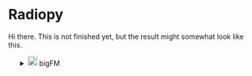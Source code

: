 # Radiopy

Hi there. This is not finished yet, but the result might somewhat look like this.

<ul>
<details>
<summary><img src="https://file.atsw.de/production/static/1729071412751/ab66799083e298839f274a7a8dd9fa15.svg" width=20 loading="lazy"> bigFM</summary>
Deutschlands biggste Beats<br>
<a href="https://www.bigfm.de/">Link to website</a><br><br>
<ul>
<details>
<summary>Dance</summary>
<br>
<ul>
<details>
<summary><img src="https://image.atsw.de/atsw/production/2024-07/bigfm-dr-web-clean-1600x1600.jpg?rect=0%2C0%2C1600%2C1600" width=20 loading="lazy"> bigFM Dance Radio mit Rob Green</summary>
bigFM Dance Radio - dein Webradio, mit dem du immer im Beat bleibst. Jeden Tag 24 Stunden in the Mix mit den neuesten Clubtracks und Dancefloor Hits.<br>
<a href="https://www.bigfm.de/webradio/danceradio">Link to website</a><br><br>
<iframe src="https://open.spotify.com/embed/playlist/4UuOYwQjR26uBoHjeH302N" width="500" height="400" frameBorder="0" allowfullscreen="" allow="autoplay; clipboard-write; encrypted-media; fullscreen; picture-in-picture" loading="lazy"></iframe>
</details>
</ul>
<ul>
<details>
<summary><img src="https://image.atsw.de/atsw/production/2024-06/bigfm-tlowr24-cover-small-1920x1080.jpg?rect=425%2C0%2C1080%2C1080" width=20 loading="lazy"> One World Radio</summary>
One World Radio - der offizielle Radiosender von Tomorrowland!<br>
<a href="https://www.bigfm.de/webradio/one-world-radio">Link to website</a><br><br>
<iframe src="https://open.spotify.com/embed/playlist/7C1GY1TfyI5v5NuslLtifx" width="500" height="400" frameBorder="0" allowfullscreen="" allow="autoplay; clipboard-write; encrypted-media; fullscreen; picture-in-picture" loading="lazy"></iframe>
</details>
</ul>
<ul>
<details>
<summary><img src="https://image.atsw.de/atsw/production/2024-07/bigfm-nitrox-edmp-web-clean-1600x1600.jpg?rect=0%2C0%2C1600%2C1600" width=20 loading="lazy"> EDM & Progressive - nitroX DJ-Mix</summary>
Hier gibt's nur die angesagtesten DJs! Die biggsten EDM-Tracks, Progressive House Music und Tech House. Jetzt einschalten!<br>
<a href="https://www.bigfm.de/webradio/edm-techno-dj-mix">Link to website</a><br><br>
<iframe src="https://open.spotify.com/embed/playlist/6aybscGzfapw1VBmgiFq1m" width="500" height="400" frameBorder="0" allowfullscreen="" allow="autoplay; clipboard-write; encrypted-media; fullscreen; picture-in-picture" loading="lazy"></iframe>
</details>
</ul>
<ul>
<details>
<summary><img src="https://image.atsw.de/atsw/production/2024-07/bigfm-nitrox-dth-web-clean-1600x1600.jpg?rect=0%2C0%2C1600%2C1600" width=20 loading="lazy"> Deep & Tech House - nitroX DJ Mix</summary>
Hes a maniac Rockmaster B und die Crème de la Crème der bigFM DJs versorgen dich mit den besten DJ Mixes, direkt aus den Clubs<br>
<a href="https://www.bigfm.de/webradio/deep-tech-house-dj-mix">Link to website</a><br><br>
<iframe src="https://open.spotify.com/embed/playlist/0lvc7urIOjO8K28YhI0EaC" width="500" height="400" frameBorder="0" allowfullscreen="" allow="autoplay; clipboard-write; encrypted-media; fullscreen; picture-in-picture" loading="lazy"></iframe>
</details>
</ul>
</details>
</ul>
<ul>
<details>
<summary>Hip-Hop & Rap</summary>
<br>
<ul>
<details>
<summary><img src="https://image.atsw.de/atsw/production/2024-07/bigfm-rnb-web-clean-1600x1600.jpg?rect=0%2C0%2C1600%2C1600" width=20 loading="lazy"> RnB</summary>
Auf dem RnB-Stream bekommst du die besten RnB und Soul Tracks der 90er, 2000er und von heute, rund um die Uhr und völlig kostenlos.<br>
<a href="https://www.bigfm.de/webradio/rnb">Link to website</a><br><br>
<iframe src="https://open.spotify.com/embed/playlist/5NDhhC01BdsBzAZxCOWWp6" width="500" height="400" frameBorder="0" allowfullscreen="" allow="autoplay; clipboard-write; encrypted-media; fullscreen; picture-in-picture" loading="lazy"></iframe>
</details>
</ul>
<ul>
<details>
<summary><img src="https://image.atsw.de/atsw/production/2024-07/bigfm-hiphop-web-clean-1600x1600.jpg?rect=0%2C0%2C1600%2C1600" width=20 loading="lazy"> Hip-Hop</summary>
bigFM HIP-HOP ist dein Webradio mit den besten Hip Hop, Rap und RnB Tracks, und den neusten Kopfnickern aus den Clubs.<br>
<a href="https://www.bigfm.de/webradio/hip-hop">Link to website</a><br><br>
<iframe src="https://open.spotify.com/embed/playlist/5VYXAINZTpKJM7AHtwZYyy" width="500" height="400" frameBorder="0" allowfullscreen="" allow="autoplay; clipboard-write; encrypted-media; fullscreen; picture-in-picture" loading="lazy"></iframe>
</details>
</ul>
<ul>
<details>
<summary><img src="https://image.atsw.de/atsw/production/2024-07/bigfm-usr-hh-web-clean-1600x1600.jpg?rect=0%2C0%2C1600%2C1600" width=20 loading="lazy"> US-Rap & Hip-Hop</summary>
Deine musikalische Reise durch die Geschichte des US Rap und US Hip-Hop, von den Pionieren bis zu den aktuellen Chartstürmern.<br>
<a href="https://www.bigfm.de/webradio/us-rap-hiphop">Link to website</a><br><br>
<iframe src="https://open.spotify.com/embed/playlist/10hQBYUynrmYCz1iGZZkXt" width="500" height="400" frameBorder="0" allowfullscreen="" allow="autoplay; clipboard-write; encrypted-media; fullscreen; picture-in-picture" loading="lazy"></iframe>
</details>
</ul>
<ul>
<details>
<summary><img src="https://image.atsw.de/atsw/production/2024-07/bigfm-osrhh-web-clean-1600x1600.jpg?rect=0%2C0%2C1600%2C1600" width=20 loading="lazy"> Oldschool Rap & Hip-Hop</summary>
Im bigFM Oldschool Rap & Hip-Hop Stream findest du die fettesten Classic Hip-Hop Tracks from the past.<br>
<a href="https://www.bigfm.de/webradio/oldschool-rap-hiphop">Link to website</a><br><br>
<iframe src="https://open.spotify.com/embed/playlist/1E2Gvn5nxGgOvo4OeShb8p" width="500" height="400" frameBorder="0" allowfullscreen="" allow="autoplay; clipboard-write; encrypted-media; fullscreen; picture-in-picture" loading="lazy"></iframe>
</details>
</ul>
<ul>
<details>
<summary><img src="https://image.atsw.de/atsw/production/2024-07/bigfm-dra-web-clean-1600x1600.jpg?rect=0%2C0%2C1600%2C1600" width=20 loading="lazy"> Dancehall - Reggae - Afrobeat</summary>
The very best from Jamaika to Cape Town.<br>
<a href="https://www.bigfm.de/webradio/dancehall-reggae-vibez">Link to website</a><br><br>
<iframe src="https://open.spotify.com/embed/playlist/2wDQAdi6Qoi4Mgu6xL4COQ" width="500" height="400" frameBorder="0" allowfullscreen="" allow="autoplay; clipboard-write; encrypted-media; fullscreen; picture-in-picture" loading="lazy"></iframe>
</details>
</ul>
</details>
</ul>
<ul>
<details>
<summary>Party</summary>
<br>
<ul>
<details>
<summary><img src="https://image.atsw.de/atsw/production/2024-07/bigfm-party-web-clean-1600x1600.jpg?rect=0%2C0%2C1600%2C1600" width=20 loading="lazy"> Party</summary>
Dein bigFM Webradio für die besten Party Songs zum Abfeiern. 24 Stunden nonstop Party Musik mit den biggsten Beats.<br>
<a href="https://www.bigfm.de/webradio/party">Link to website</a><br><br>
<iframe src="https://open.spotify.com/embed/playlist/3eEwJuiAQ72jpqQskx43tx" width="500" height="400" frameBorder="0" allowfullscreen="" allow="autoplay; clipboard-write; encrypted-media; fullscreen; picture-in-picture" loading="lazy"></iframe>
</details>
</ul>
<ul>
<details>
<summary><img src="https://image.atsw.de/atsw/production/2024-07/bigfm-mashup-web-clean-1600x1600.jpg?rect=0%2C0%2C1600%2C1600" width=20 loading="lazy"> Mashup</summary>
Ineinander, aufeinander, übereinander, miteinander - Das ist bigFM MASHUP dein Webradio mit den besten Mashups und Remixes. Jeden Tag, nonstop 24/7.<br>
<a href="https://www.bigfm.de/webradio/mashup">Link to website</a><br><br>
<iframe src="https://open.spotify.com/embed/playlist/0IkS3GNuO6sHbMJlvi1MZZ" width="500" height="400" frameBorder="0" allowfullscreen="" allow="autoplay; clipboard-write; encrypted-media; fullscreen; picture-in-picture" loading="lazy"></iframe>
</details>
</ul>
<ul>
<details>
<summary><img src="https://image.atsw.de/atsw/production/2024-07/bigfm-gn-web-clean-1600x1600.jpg?rect=0%2C0%2C1600%2C1600" width=20 loading="lazy"> Groovenight - HipHop DJ Mix</summary>
Auf dem RNB-Stream bekommst du die besten RnB und Soul Tracks der 90er, 2000er und von heute, rund um die Uhr und völlig kostenlos.<br>
<a href="https://www.bigfm.de/webradio/groovenight">Link to website</a><br><br>
<iframe src="https://open.spotify.com/embed/playlist/7MekBChgerSWZ042FQgoe9" width="500" height="400" frameBorder="0" allowfullscreen="" allow="autoplay; clipboard-write; encrypted-media; fullscreen; picture-in-picture" loading="lazy"></iframe>
</details>
</ul>
<ul>
<details>
<summary><img src="https://image.atsw.de/atsw/production/2024-07/bigfm-turnup-web-clean-1600x1600.jpg?rect=0%2C0%2C1600%2C1600" width=20 loading="lazy"> bigFM Turn UP</summary>
Master HP und die Crème de la Crème der bigFM DJs versorgen dich mit den besten DJ Mixes, direkt aus den Clubs.<br>
<a href="https://www.bigfm.de/webradio/urban-club-beats">Link to website</a><br><br>
<iframe src="https://open.spotify.com/embed/playlist/1UAXGVO4o8oYI9QERJnsjI" width="500" height="400" frameBorder="0" allowfullscreen="" allow="autoplay; clipboard-write; encrypted-media; fullscreen; picture-in-picture" loading="lazy"></iframe>
</details>
</ul>
</details>
</ul>
<ul>
<details>
<summary>Regional</summary>
<br>
<ul>
<details>
<summary><img src="https://image.atsw.de/atsw/production/2024-07/bigfm-sl-web-clean-1600x1600_1.jpg?rect=0%2C0%2C1600%2C1600" width=20 loading="lazy"> Saarland</summary>
In diesem Stream kannst du nonstop das regionale bigFM-Programm für das Saarland hören. Easy und absolut kostenlos!<br>
<a href="https://www.bigfm.de/webradio/saarland">Link to website</a><br><br>
<iframe src="https://open.spotify.com/embed/playlist/0XDOTxdTmKFyWY5co9Jb6I" width="500" height="400" frameBorder="0" allowfullscreen="" allow="autoplay; clipboard-write; encrypted-media; fullscreen; picture-in-picture" loading="lazy"></iframe>
</details>
</ul>
<ul>
<details>
<summary><img src="https://image.atsw.de/atsw/production/2024-07/bigfm-bln-web-clean-1600x1600.jpg?rect=0%2C0%2C1600%2C1600" width=20 loading="lazy"> Berlin</summary>
Die biggsten Beats für Deutschlands Hauptstadt! Bei bigFM Berlin bekommst du rund um die Uhr fettes Programm und aktuelle News.<br>
<a href="https://www.bigfm.de/webradio/bigfm-berlin">Link to website</a><br><br>
<iframe src="https://open.spotify.com/embed/playlist/0L9RUv6yObJpqsHq5ewldU" width="500" height="400" frameBorder="0" allowfullscreen="" allow="autoplay; clipboard-write; encrypted-media; fullscreen; picture-in-picture" loading="lazy"></iframe>
</details>
</ul>
<ul>
<details>
<summary><img src="https://image.atsw.de/atsw/production/2024-07/bigfm-br-web-clean-1600x1600.jpg?rect=0%2C0%2C1600%2C1600" width=20 loading="lazy"> Bremen</summary>
Die biggsten Beats für Bremen: bigFM Bremen bringt dir die angesagtesten Tracks und alle aktuellen News - 24/7 und kostenlos.<br>
<a href="https://www.bigfm.de/webradio/bigfm-bremen">Link to website</a><br><br>
<iframe src="https://open.spotify.com/embed/playlist/6QsAjeMYIKxfhICSOBrAuo" width="500" height="400" frameBorder="0" allowfullscreen="" allow="autoplay; clipboard-write; encrypted-media; fullscreen; picture-in-picture" loading="lazy"></iframe>
</details>
</ul>
<ul>
<details>
<summary><img src="https://image.atsw.de/atsw/production/2024-08/bigfm-hs-web-1600x1600.jpg?rect=center%2Cmiddle%2C1600%2C1600" width=20 loading="lazy"> Hessen</summary>
bigFM Hessen bringt dir 24/7 die biggsten Beats und alle aktuellen News aus der Region.<br>
<a href="https://www.bigfm.de/webradio/bigfm-hessen">Link to website</a><br><br>
<iframe src="https://open.spotify.com/embed/playlist/3RWzLzO9Fl8JI4YKYj7G0h" width="500" height="400" frameBorder="0" allowfullscreen="" allow="autoplay; clipboard-write; encrypted-media; fullscreen; picture-in-picture" loading="lazy"></iframe>
</details>
</ul>
<ul>
<details>
<summary><img src="https://image.atsw.de/atsw/production/2024-07/bigfm-hh-web-clean-1600x1600.jpg?rect=0%2C0%2C1600%2C1600" width=20 loading="lazy"> Hamburg</summary>
Nur die angesagtesten Artists und Hits! bigFM Hamburg liefert dir 24/7 die biggsten Beats und aktuelle News aus der Hansestadt.<br>
<a href="https://www.bigfm.de/webradio/bigfm-hamburg">Link to website</a><br><br>
<iframe src="https://open.spotify.com/embed/playlist/00dycaXl9OpST9AlpnYzSq" width="500" height="400" frameBorder="0" allowfullscreen="" allow="autoplay; clipboard-write; encrypted-media; fullscreen; picture-in-picture" loading="lazy"></iframe>
</details>
</ul>
<ul>
<details>
<summary><img src="https://image.atsw.de/atsw/production/2024-07/bigfm-nisa-web-clean-1600x1600.jpg?rect=0%2C0%2C1600%2C1600" width=20 loading="lazy"> Niedersachsen</summary>
bigFM Niedersachsen bringt dir 24/7 die biggsten Beats und alle aktuellen News aus der Region.<br>
<a href="https://www.bigfm.de/webradio/bigfm-niedersachsen">Link to website</a><br><br>
<iframe src="https://open.spotify.com/embed/playlist/3vq1sFhIYRyWBWdqyOW21x" width="500" height="400" frameBorder="0" allowfullscreen="" allow="autoplay; clipboard-write; encrypted-media; fullscreen; picture-in-picture" loading="lazy"></iframe>
</details>
</ul>
<ul>
<details>
<summary><img src="https://image.atsw.de/atsw/production/2024-07/bigfm-rlp-web-clean-1600x1600.jpg?rect=0%2C0%2C1600%2C1600" width=20 loading="lazy"> Rheinland-Pfalz</summary>
Hier findest du das regionale Programm von bigFM für Rheinland-Pfalz. 24/7 und kostenlos im Stream hören.<br>
<a href="https://www.bigfm.de/webradio/bigfm-rheinland-pfalz">Link to website</a><br><br>
<iframe src="https://open.spotify.com/embed/playlist/3IpBlOPBWPaTUanpxX2dvj" width="500" height="400" frameBorder="0" allowfullscreen="" allow="autoplay; clipboard-write; encrypted-media; fullscreen; picture-in-picture" loading="lazy"></iframe>
</details>
</ul>
<ul>
<details>
<summary><img src="https://image.atsw.de/atsw/production/2024-07/bigfm-bw-web-clean-1600x1600.jpg?rect=0%2C0%2C1600%2C1600" width=20 loading="lazy"> Baden-Württemberg</summary>
Bei bigFM Baden Württemberg erfährst du alle aktuellen News aus der Region. Der Stream ist nonstop und kostenlos verfügbar.<br>
<a href="https://www.bigfm.de/webradio/bigfm-baden-wuerttemberg">Link to website</a><br><br>
<iframe src="https://open.spotify.com/embed/playlist/5pOkW6cvDlWH7u4yCkWTUm" width="500" height="400" frameBorder="0" allowfullscreen="" allow="autoplay; clipboard-write; encrypted-media; fullscreen; picture-in-picture" loading="lazy"></iframe>
</details>
</ul>
<ul>
<details>
<summary><img src="https://image.atsw.de/atsw/production/2024-07/bigfm-nrw-web-clean-1600x1600.jpg?rect=0%2C0%2C1600%2C1600" width=20 loading="lazy"> Nordrhein-Westfalen</summary>
Jetzt auch für Nordrhein-Westfalen: Die biggsten Beats und aktuelle News 24/7 bei bigFM Nordrhein-Westfalen. Immer die angesagtesten Artists und die fettesten Hits!<br>
<a href="https://www.bigfm.de/webradio/bigfm-nordrhein-westfalen">Link to website</a><br><br>
<iframe src="https://open.spotify.com/embed/playlist/4m3or9S8yKZwxj7tw9imXU" width="500" height="400" frameBorder="0" allowfullscreen="" allow="autoplay; clipboard-write; encrypted-media; fullscreen; picture-in-picture" loading="lazy"></iframe>
</details>
</ul>
</details>
</ul>
<ul>
<details>
<summary>Mixed</summary>
<br>
<ul>
<details>
<summary><img src="https://image.atsw.de/atsw/production/2024-07/bigfm-rock-web-clean-1600x1600.jpg?rect=0%2C0%2C1600%2C1600" width=20 loading="lazy"> Rock</summary>
bigFM Rock: Dein Rock Radio Soundtrack für jeden Tag<br>
<a href="https://www.bigfm.de/webradio/rock">Link to website</a><br><br>
<iframe src="https://open.spotify.com/embed/playlist/4f95mtHRYtUZdCpbrnJkv3" width="500" height="400" frameBorder="0" allowfullscreen="" allow="autoplay; clipboard-write; encrypted-media; fullscreen; picture-in-picture" loading="lazy"></iframe>
</details>
</ul>
<ul>
<details>
<summary><img src="https://image.atsw.de/atsw/production/2024-07/bigfm-lf-web-clean-1600x1600.jpg?rect=0%2C0%2C1600%2C1600" width=20 loading="lazy"> LoFi Focus</summary>
Mehr Konzentration und besser lernen mit dem bigFM LoFi Focus-Stream. Chillige Beats mit leichtem Hip-Hop. Ideal für Home und Office.<br>
<a href="https://www.bigfm.de/webradio/lofi">Link to website</a><br><br>
<iframe src="https://open.spotify.com/embed/playlist/4X73fv3apFB3HSvJqaQb4o" width="500" height="400" frameBorder="0" allowfullscreen="" allow="autoplay; clipboard-write; encrypted-media; fullscreen; picture-in-picture" loading="lazy"></iframe>
</details>
</ul>
<ul>
<details>
<summary><img src="https://image.atsw.de/atsw/production/2024-07/bigfm-xm-web-clean-1600x1600.jpg?rect=0%2C0%2C1600%2C1600" width=20 loading="lazy"> XMAS</summary>
Die biggsten XMAS-Hits nonstop im kostenlosen Stream! Mit dabei sind u.a. Ariana Grande, Lady Gaga, Justin Bieber, Sido, Snoop Dogg und Kanye West.<br>
<a href="https://www.bigfm.de/webradio/xmas">Link to website</a><br><br>
<iframe src="https://open.spotify.com/embed/playlist/0RW3u97CRZGYS66Ju6VlsS" width="500" height="400" frameBorder="0" allowfullscreen="" allow="autoplay; clipboard-write; encrypted-media; fullscreen; picture-in-picture" loading="lazy"></iframe>
</details>
</ul>
<ul>
<details>
<summary><img src="https://image.atsw.de/atsw/production/2024-07/bigfm-gpt-web-clean-1600x1600.jpg?rect=0%2C0%2C1600%2C1600" width=20 loading="lazy"> bigGPT - AI Audio Experience</summary>
Das ist bigGPT - AI generated Audio Experience für Deutschland. Mit synthetischen Stimmen, KI-generierten Inhalten und den bigGPT Top 40 der meistgestreamten Songs im Netz.<br>
<a href="https://www.bigfm.de/webradio/biggpt">Link to website</a><br><br>
<iframe src="https://open.spotify.com/embed/playlist/4xlPwJ9x1rfwD1XXNxauNL" width="500" height="400" frameBorder="0" allowfullscreen="" allow="autoplay; clipboard-write; encrypted-media; fullscreen; picture-in-picture" loading="lazy"></iframe>
</details>
</ul>
<ul>
<details>
<summary><img src="https://image.atsw.de/atsw/production/2024-07/bigfm-ch-web-clean-1600x1600.jpg?rect=0%2C0%2C1600%2C1600" width=20 loading="lazy"> Charts und aktuelle Hits</summary>
Dein bigFM Webradio für die neueste Musik und Deutschlands biggste Beats. Hier hörst du deine Lieblingstracks, deine Top 100 Hits und Newcomer aus allen Musikrichtungen<br>
<a href="https://www.bigfm.de/webradio/charts">Link to website</a><br><br>
<iframe src="https://open.spotify.com/embed/playlist/6ZJ6knJMNLOzz5SY0WZsr1" width="500" height="400" frameBorder="0" allowfullscreen="" allow="autoplay; clipboard-write; encrypted-media; fullscreen; picture-in-picture" loading="lazy"></iframe>
</details>
</ul>
<ul>
<details>
<summary><img src="https://image.atsw.de/atsw/production/2024-07/bigfm-sl-web-clean-1600x1600.jpg?rect=0%2C0%2C1600%2C1600" width=20 loading="lazy"> Sunset Lounge</summary>
In der bigFM Sunset Lounge kannst du dich zu den besten Chill-Out, Ambient und Lounge Songs entspannen und einfach mal abschalten.<br>
<a href="https://www.bigfm.de/webradio/sunset-lounge">Link to website</a><br><br>
<iframe src="https://open.spotify.com/embed/playlist/0cUBCA1SCEYm66CMpfVUTM" width="500" height="400" frameBorder="0" allowfullscreen="" allow="autoplay; clipboard-write; encrypted-media; fullscreen; picture-in-picture" loading="lazy"></iframe>
</details>
</ul>
<ul>
<details>
<summary><img src="https://image.atsw.de/atsw/production/2024-07/bigfm-jm-web-clean-1600x1600.jpg?rect=0%2C0%2C1600%2C1600" width=20 loading="lazy"> bigFM Just Music</summary>
Erlebe die besten Hits auf bigFM Just Music, deinem ultimativen musikalischen Begleiter für jede Gelegenheit! Egal, ob du Hausaufgaben machst, mit Freunden abhängst oder einfach nur chillst!<br>
<a href="https://www.bigfm.de/webradio/bigfm-just-music">Link to website</a><br><br>
<iframe src="https://open.spotify.com/embed/playlist/53c1f84mGTIKcpOszjuJUU" width="500" height="400" frameBorder="0" allowfullscreen="" allow="autoplay; clipboard-write; encrypted-media; fullscreen; picture-in-picture" loading="lazy"></iframe>
</details>
</ul>
<ul>
<details>
<summary><img src="https://image.atsw.de/atsw/production/2024-07/bigfm-sw-web-clean-1600x1600.jpg?rect=0%2C0%2C1600%2C1600" width=20 loading="lazy"> Sports and Workout</summary>
Willkommen bei bigFM Sports & Workout – dein ultimatives Webradio für Workout Musik und motivierende Klänge, die dich beim Sport treiben begleiten.<br>
<a href="https://www.bigfm.de/webradio/sports-and-workout">Link to website</a><br><br>
<iframe src="https://open.spotify.com/embed/playlist/2Twe2h6CmO2oJyONEUkUNu" width="500" height="400" frameBorder="0" allowfullscreen="" allow="autoplay; clipboard-write; encrypted-media; fullscreen; picture-in-picture" loading="lazy"></iframe>
</details>
</ul>
</details>
</ul>
<ul>
<details>
<summary>Deutschrap</summary>
<br>
<ul>
<details>
<summary><img src="https://image.atsw.de/atsw/production/2024-07/bigfm-apache207-web-clean-1600x1600.jpg?rect=0%2C0%2C1600%2C1600" width=20 loading="lazy"> Apache 207</summary>
Nonstop alle Songs von Apache 207! Von "Roller", "Bläulich", "Matrix", "Fame" bis "Komet", den Apache 207 mit Udo Lindenberg performt.<br>
<a href="https://www.bigfm.de/webradio/apache-207">Link to website</a><br><br>
<iframe src="https://open.spotify.com/embed/playlist/43ubRhmvnM5DOot9Yf1aBP" width="500" height="400" frameBorder="0" allowfullscreen="" allow="autoplay; clipboard-write; encrypted-media; fullscreen; picture-in-picture" loading="lazy"></iframe>
</details>
</ul>
<ul>
<details>
<summary><img src="https://image.atsw.de/atsw/production/2024-07/bigfm-drr-web-clean-1600x1600.jpg?rect=0%2C0%2C1600%2C1600" width=20 loading="lazy"> Deutschrap rasiert Radio</summary>
Das Deutschrap Webradio mit Reece!<br>
<a href="https://www.bigfm.de/webradio/deutschrap-rasiert">Link to website</a><br><br>
<iframe src="https://open.spotify.com/embed/playlist/61ZpCHMr0uWJrXl3W15FCo" width="500" height="400" frameBorder="0" allowfullscreen="" allow="autoplay; clipboard-write; encrypted-media; fullscreen; picture-in-picture" loading="lazy"></iframe>
</details>
</ul>
<ul>
<details>
<summary><img src="https://image.atsw.de/atsw/production/2024-07/bigfm-drrb-web-clean-1600x1600.jpg?rect=0%2C0%2C1600%2C1600" width=20 loading="lazy"> Deutschrap rasiert brandneu</summary>
Die neuesten Deutschrap Tracks aus den Charts. Immer brandaktuell, immer die heißesten Beats und Tracks aus Deutschland.<br>
<a href="https://www.bigfm.de/webradio/deutscher-hiphop-charts">Link to website</a><br><br>
<iframe src="https://open.spotify.com/embed/playlist/4jBPDelnIj1NxZaqpSuK9E" width="500" height="400" frameBorder="0" allowfullscreen="" allow="autoplay; clipboard-write; encrypted-media; fullscreen; picture-in-picture" loading="lazy"></iframe>
</details>
</ul>
<ul>
<details>
<summary><img src="https://image.atsw.de/atsw/production/2024-07/bigfm-oldschool-dr-web-clean-1600x1600.jpg?rect=0%2C0%2C1600%2C1600" width=20 loading="lazy"> Oldschool Deutschrap</summary>
Die Klassiker des Deutschrap von München bis in den hohen Norden und in die Hauptstadt Berlin. Top Artists nonstop im Stream.<br>
<a href="https://www.bigfm.de/webradio/oldschool-deutschrap-hiphop">Link to website</a><br><br>
<iframe src="https://open.spotify.com/embed/playlist/37uEIT2N13aRuSRgvqdTDl" width="500" height="400" frameBorder="0" allowfullscreen="" allow="autoplay; clipboard-write; encrypted-media; fullscreen; picture-in-picture" loading="lazy"></iframe>
</details>
</ul>
</details>
</ul>
<ul>
<details>
<summary>Worldwide</summary>
<br>
<ul>
<details>
<summary><img src="https://image.atsw.de/atsw/production/2024-07/bigfm-balkan-web-clean-1600x1600.jpg?rect=0%2C0%2C1600%2C1600" width=20 loading="lazy"> Balkan</summary>
Die fettesten Beats vom Balkan. Nur hier kannst Du aktuelle und traditionelle Musik von Griechenland über Serbien, Kroatien, dem Kosovo bis hin zur Türkei in the mix online hören.<br>
<a href="https://www.bigfm.de/webradio/bigbalkan">Link to website</a><br><br>
<iframe src="https://open.spotify.com/embed/playlist/0zQWPNyb867G97eKyJAnNq" width="500" height="400" frameBorder="0" allowfullscreen="" allow="autoplay; clipboard-write; encrypted-media; fullscreen; picture-in-picture" loading="lazy"></iframe>
</details>
</ul>
<ul>
<details>
<summary><img src="https://image.atsw.de/atsw/production/2024-07/bigfm-bm-web-clean-1600x1600.jpg?rect=0%2C0%2C1600%2C1600" width=20 loading="lazy"> bigMuzyka</summary>
bigMUZYKA bringt euch die besten und bekanntesten Tracks aus Russland, Kasachstan oder der Ukraine von heute und aus den letzten Jahren.<br>
<a href="https://www.bigfm.de/webradio/bigmuzyka">Link to website</a><br><br>
<iframe src="https://open.spotify.com/embed/playlist/4cfl9f62Ch4jew2gHmloyL" width="500" height="400" frameBorder="0" allowfullscreen="" allow="autoplay; clipboard-write; encrypted-media; fullscreen; picture-in-picture" loading="lazy"></iframe>
</details>
</ul>
<ul>
<details>
<summary><img src="https://image.atsw.de/atsw/production/2024-07/bigfm-lb-web-clean-1600x1600.jpg?rect=0%2C0%2C1600%2C1600" width=20 loading="lazy"> Latin Beats</summary>
Die biggsten Latin Hits aus Lateinamerika. Shakira, Marc Anthony, Maluma, Pitbull, Enrique Iglesias, Bad Bunny, Daddy Yankee, uvm.<br>
<a href="https://www.bigfm.de/webradio/latin-beats">Link to website</a><br><br>
<iframe src="https://open.spotify.com/embed/playlist/7lLAkhQhBvfJCI72UnEMmh" width="500" height="400" frameBorder="0" allowfullscreen="" allow="autoplay; clipboard-write; encrypted-media; fullscreen; picture-in-picture" loading="lazy"></iframe>
</details>
</ul>
<ul>
<details>
<summary><img src="https://image.atsw.de/atsw/production/2024-07/bigfm-wb-web-clean-1600x1600.jpg?rect=0%2C0%2C1600%2C1600" width=20 loading="lazy"> World Beats</summary>
bigFM Worldbeats ist Dein Online-Radio für die biggsten Beats aus Ost und West. Hier kannst Du rund um die Uhr die beste Musik aus Orient und Okzident kostenlos hören.<br>
<a href="https://www.bigfm.de/webradio/world-beats">Link to website</a><br><br>
<iframe src="https://open.spotify.com/embed/playlist/2GwpXmcH6N5JopFexruJtW" width="500" height="400" frameBorder="0" allowfullscreen="" allow="autoplay; clipboard-write; encrypted-media; fullscreen; picture-in-picture" loading="lazy"></iframe>
</details>
</ul>
<ul>
<details>
<summary><img src="https://image.atsw.de/atsw/production/2024-07/bigfm-dra-web-clean-1600x1600.jpg?rect=0%2C0%2C1600%2C1600" width=20 loading="lazy"> Dancehall - Reggae - Afrobeat</summary>
The very best from Jamaika to Cape Town.<br>
<a href="https://www.bigfm.de/webradio/dancehall-reggae-vibez">Link to website</a><br><br>
<iframe src="https://open.spotify.com/embed/playlist/2wDQAdi6Qoi4Mgu6xL4COQ" width="500" height="400" frameBorder="0" allowfullscreen="" allow="autoplay; clipboard-write; encrypted-media; fullscreen; picture-in-picture" loading="lazy"></iframe>
</details>
</ul>
<ul>
<details>
<summary><img src="https://image.atsw.de/atsw/production/2024-07/bigfm-bigses-web-clean-1600x1600.jpg?rect=0%2C0%2C1600%2C1600" width=20 loading="lazy"> SES (Türkei)</summary>
Auf bigSES, dem Number One Internetradio für türkischsprachige Musik, hörst Du zu jeder Zeit die populärsten Songs aus der Türkei.<br>
<a href="https://www.bigfm.de/webradio/turkische-musik-bigses">Link to website</a><br><br>
<iframe src="https://open.spotify.com/embed/playlist/1cLgX4qIoNZYrZqR5eN151" width="500" height="400" frameBorder="0" allowfullscreen="" allow="autoplay; clipboard-write; encrypted-media; fullscreen; picture-in-picture" loading="lazy"></iframe>
</details>
</ul>
</details>
</ul>
<ul>
<details>
<summary>Throwback</summary>
<br>
<ul>
<details>
<summary><img src="https://image.atsw.de/atsw/production/2024-07/bigfm-throwback-web-clean-1600x1600.jpg?rect=0%2C0%2C1600%2C1600" width=20 loading="lazy"> bigFM Throwback: Die Besten Songs von 1999-2017</summary>
bigFM Throwback: Eine einzigartige Musikreise mit den besten Songs von 1999 bis 2017<br>
<a href="https://www.bigfm.de/webradio/throwback">Link to website</a><br><br>
<iframe src="https://open.spotify.com/embed/playlist/13yGOrMoVDMI0oJ2ImErei" width="500" height="400" frameBorder="0" allowfullscreen="" allow="autoplay; clipboard-write; encrypted-media; fullscreen; picture-in-picture" loading="lazy"></iframe>
</details>
</ul>
<ul>
<details>
<summary><img src="https://image.atsw.de/atsw/production/2024-07/bigfm-osrhh-web-clean-1600x1600.jpg?rect=0%2C0%2C1600%2C1600" width=20 loading="lazy"> Oldschool Rap & Hip-Hop</summary>
Im bigFM Oldschool Rap & Hip-Hop Stream findest du die fettesten Classic Hip-Hop Tracks from the past.<br>
<a href="https://www.bigfm.de/webradio/oldschool-rap-hiphop">Link to website</a><br><br>
<iframe src="https://open.spotify.com/embed/playlist/1E2Gvn5nxGgOvo4OeShb8p" width="500" height="400" frameBorder="0" allowfullscreen="" allow="autoplay; clipboard-write; encrypted-media; fullscreen; picture-in-picture" loading="lazy"></iframe>
</details>
</ul>
<ul>
<details>
<summary><img src="https://image.atsw.de/atsw/production/2024-07/bigfm-2010er-web-clean-1600x1600.jpg?rect=0%2C0%2C1600%2C1600" width=20 loading="lazy"> bigFM Throwback 2010er</summary>
Dieser Stream bringt dir die Musik zurück, die du liebst und zu der du früher getanzt hast. Tauche ein in die Musik der 2010er Jahre und lass dich von den Hits dieser Ära wieder begeistern!<br>
<a href="https://www.bigfm.de/webradio/bigfm-throwback-2010er">Link to website</a><br><br>
<iframe src="https://open.spotify.com/embed/playlist/3R03VRkKumHXqpdmVpAUJk" width="500" height="400" frameBorder="0" allowfullscreen="" allow="autoplay; clipboard-write; encrypted-media; fullscreen; picture-in-picture" loading="lazy"></iframe>
</details>
</ul>
<ul>
<details>
<summary><img src="https://image.atsw.de/atsw/production/2024-07/bigfm-2000er-web-clean-1600x1600.jpg?rect=0%2C0%2C1600%2C1600" width=20 loading="lazy"> bigFM Throwback 2000er</summary>
Diese Playlist ist wie eine Zeitmaschine für deine Ohren, die alte, aber immer noch großartige Songs spielt und dich an glückliche Momente deines Lebens erinnert.<br>
<a href="https://www.bigfm.de/webradio/bigfm-throwback-2000er">Link to website</a><br><br>
<iframe src="https://open.spotify.com/embed/playlist/4rSci8Zk4DPFDIbzkjL1E3" width="500" height="400" frameBorder="0" allowfullscreen="" allow="autoplay; clipboard-write; encrypted-media; fullscreen; picture-in-picture" loading="lazy"></iframe>
</details>
</ul>
<ul>
<details>
<summary><img src="https://image.atsw.de/atsw/production/2024-07/bigfm-oldschool-dr-web-clean-1600x1600.jpg?rect=0%2C0%2C1600%2C1600" width=20 loading="lazy"> Oldschool Deutschrap</summary>
Die Klassiker des Deutschrap von München bis in den hohen Norden und in die Hauptstadt Berlin. Top Artists nonstop im Stream.<br>
<a href="https://www.bigfm.de/webradio/oldschool-deutschrap-hiphop">Link to website</a><br><br>
<iframe src="https://open.spotify.com/embed/playlist/37uEIT2N13aRuSRgvqdTDl" width="500" height="400" frameBorder="0" allowfullscreen="" allow="autoplay; clipboard-write; encrypted-media; fullscreen; picture-in-picture" loading="lazy"></iframe>
</details>
</ul>
</details>
</ul>
</details>
</ul>
